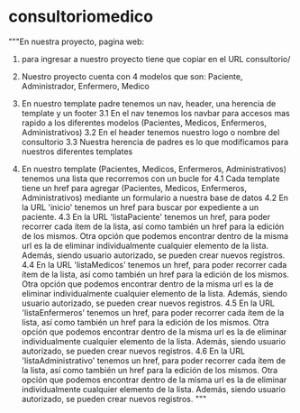 # consultoriomedico
 
"""En nuestra proyecto, pagina web:
1. para ingresar a nuestro proyecto tiene que copiar en el URL consultorio/

2. Nuestro proyecto cuenta con 4  modelos que son: Paciente, Administrador, Enfermero, Medico

3. En nuestro template padre tenemos un nav, header, una herencia de template y un footer
 3.1 En el nav tenemos los navbar para accesos mas rapido a los diferentes modelos (Pacientes, Medicos, Enfermeros, Administrativos)
 3.2 En el header tenemos nuestro logo o nombre del consultorio
 3.3 Nuestra herencia de padres es lo que modificamos para nuestros diferentes templates

4. En nuestro template (Pacientes, Medicos, Enfermeros, Administrativos) tenemos una lista que recorremos con un bucle for
 4.1 Cada template tiene un href para agregar (Pacientes, Medicos, Enfermeros, Administrativos) mediante un formulario a nuestra base de datos
 4.2 En la URL 'inicio' tenemos un href para buscar por expediente a un paciente.
 4.3 En la URL 'listaPaciente' tenemos un href, para poder recorrer cada ítem de la lista, así como también un href para la edición de los mismos. Otra opción que podemos encontrar    dentro de la misma url es la de eliminar individualmente cualquier elemento de la lista. Además, siendo usuario autorizado, se pueden crear nuevos registros.
  4.4 En la URL 'listaMedicos' tenemos un href, para poder recorrer cada ítem de la lista, así como también un href para la edición de los mismos. Otra opción que podemos encontrar dentro de la misma url es la de eliminar individualmente cualquier elemento de la lista. Además, siendo usuario autorizado, se pueden crear nuevos registros.
  4.5 En la URL 'listaEnfermeros' tenemos un href, para poder recorrer cada ítem de la lista, así como también un href para la edición de los mismos. Otra opción que podemos encontrar dentro de la misma url es la de eliminar individualmente cualquier elemento de la lista. Además, siendo usuario autorizado, se pueden crear nuevos registros.
  4.6 En la URL 'listaAdministrativo' tenemos un href, para poder recorrer cada ítem de la lista, así como también un href para la edición de los mismos. Otra opción que podemos encontrar dentro de la misma url es la de eliminar individualmente cualquier elemento de la lista. Además, siendo usuario autorizado, se pueden crear nuevos registros. """